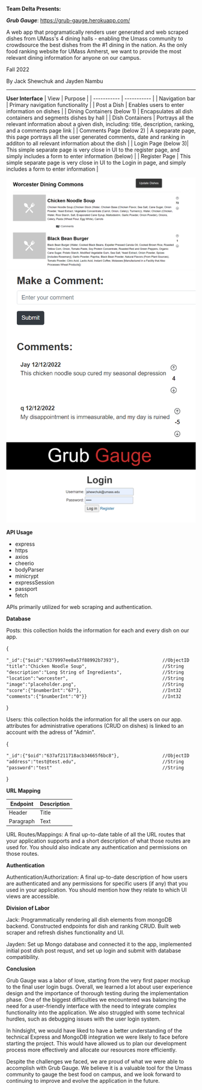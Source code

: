 **Team Delta Presents:**

***Grub Gauge***: https://grub-gauge.herokuapp.com/

A web app that programatically renders user generated and web scraped dishes from UMass's 4 dining halls - enabling the Umass community to crowdsource the best dishes from the #1 dining in the nation. As the only food ranking website for UMass Amherst, we want to provide the most relevant dining information for anyone on our campus.


Fall 2022

By Jack Shewchuk and Jayden Nambu

<hr>

**User Interface**
| View        | Purpose |
| ----------- | ----------- |
| Navigation bar      | Primary navigation functionality       |
| Post a Dish   | Enables users to enter information on dishes         |
| Dining Containers   (below 1)   | Encapsulates all dish containers and segments dishes by hall     |
| Dish Containers   | Portrays all the relevant information about a given dish, including: title, description, ranking, and a comments page link        |
| Comments Page   (below 2)   | A speparate page, this page portrays all the user generated comments, date and ranking in additon to all relevant information about the dish       |
| Login Page   (below 3)| This simple separate page is very close in UI to the register page, and simply includes a form to enter information   (below)    |
| Register Page      | This simple separate page is very close in UI to the Login in page, and simply includes a form to enter information       |


![alt text](https://github.com/JackShew/cs326-final-delta/blob/main/docs/images/UI1.PNG)
![alt text](https://github.com/JackShew/cs326-final-delta/blob/main/docs/images/UI3.PNG)
![alt text](https://github.com/JackShew/cs326-final-delta/blob/main/docs/images/UI2.PNG)

**API Usage**
- express
- https
- axios
- cheerio
- bodyParser
- minicrypt
- expressSession
- passport
- fetch

APIs primarily utilized for web scraping and authentication.

**Database**

Posts: this collection holds the information for each and every dish on our app.

  {

    "_id":{"$oid":"6379997ee8a57f88992b7393"},                //ObjectID
    "title":"Chicken Noodle Soup",                            //String
    "description":"Long String of Ingredients",               //String 
    "location":"worcester",                                   //String
    "image":"placeholder.png",                                //String
    "score":{"$numberInt":"67"},                              //Int32
    "comments":{"$numberInt":"0"}}                            //Int32
  }
  
Users: this collection holds the information for all the users on our app. attributes for administrative operations (CRUD on dishes) is linked to an account with the adress of "Admin".

  {
  
    "_id":{"$oid":"637af211718acb34665f6bc8"},                //ObjectID
    "address":"test@test.edu",                                //String
    "password":"test"                                         //String
  }


**URL Mapping**


| Endpoint      | Description |
| ----------- | ----------- |
| Header      | Title       |
| Paragraph   | Text        |


URL Routes/Mappings: A final up-to-date table of all the URL routes that your application supports and a short description of what those routes are used for. You should also indicate any authentication and permissions on those routes.

**Authentication**


Authentication/Authorization: A final up-to-date description of how users are authenticated and any permissions for specific users (if any) that you used in your application. You should mention how they relate to which UI views are accessible.

**Division of Labor**

Jack: Programmatically rendering all dish elements from mongoDB backend. Constructed endpoints for dish and ranking CRUD. Built web scraper and refresh dishes functionality and UI.

Jayden: Set up Mongo database and connected it to the app, implemented initial post dish post requst, and set up login and submit with database compatibility.


**Conclusion**

Grub Gauge was a labor of love, starting from the very first paper mockup to the final user login bugs. Overall, we learned a lot about user experience design and the importance of thorough testing during the implementation phase. One of the biggest difficulties we encountered was balancing the need for a user-friendly interface with the need to integrate complex functionality into the application. We also struggled with some technical hurdles, such as debugging issues with the user login system.

In hindsight, we would have liked to have a better understanding of the technical Express and MongoDB integration we were likely to face before starting the project. This would have allowed us to plan our development process more effectively and allocate our resources more efficiently.

Despite the challenges we faced, we are proud of what we were able to accomplish with Grub Gauge. We believe it is a valuable tool for the Umass community to gauge the best food on campus, and we look forward to continuing to improve and evolve the application in the future.


